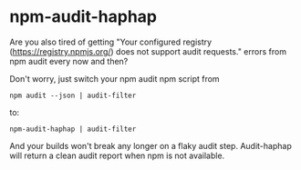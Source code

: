 # npm-audit-haphap

Are you also tired of getting "Your configured registry (https://registry.npmjs.org/) does not support audit requests."
errors from npm audit every now and then?

Don't worry, just switch your npm audit npm script from

`npm audit --json | audit-filter`

to:

`npm-audit-haphap | audit-filter`

And your builds won't break any longer on a flaky audit step. Audit-haphap will return a clean audit report when npm is
not available.